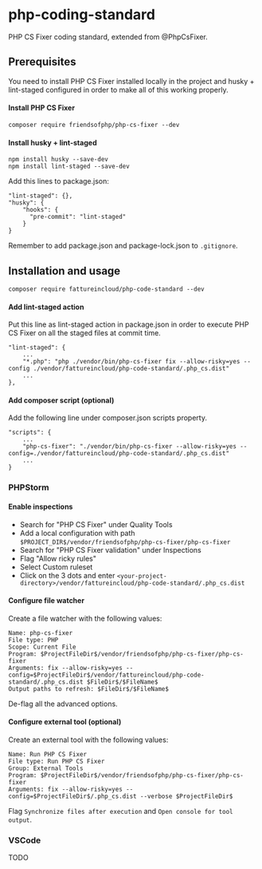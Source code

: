 # php-coding-standard
PHP CS Fixer coding standard, extended from @PhpCsFixer.

## Prerequisites
You need to install PHP CS Fixer installed locally in the project and husky + lint-staged configured in order to make all of this working properly.

#### Install PHP CS Fixer
```
composer require friendsofphp/php-cs-fixer --dev
```

#### Install husky + lint-staged
```
npm install husky --save-dev
npm install lint-staged --save-dev
```
Add this lines to package.json:
```
"lint-staged": {},
"husky": {
    "hooks": {
      "pre-commit": "lint-staged"
    }
}
```
Remember to add package.json and package-lock.json to `.gitignore`.

## Installation and usage

```
composer require fattureincloud/php-code-standard --dev
```

#### Add lint-staged action
Put this line as lint-staged action in package.json in order to execute PHP CS Fixer on all the staged files at commit time.
```
"lint-staged": {
    ...
    "*.php": "php ./vendor/bin/php-cs-fixer fix --allow-risky=yes --config ./vendor/fattureincloud/php-code-standard/.php_cs.dist"
    ...
},
```

#### Add composer script (optional)
Add the following line under composer.json scripts property.
```
"scripts": {
    ...
    "php-cs-fixer": "./vendor/bin/php-cs-fixer --allow-risky=yes --config=./vendor/fattureincloud/php-code-standard/.php_cs.dist"
    ...
}
```

### PHPStorm

#### Enable inspections
- Search for "PHP CS Fixer" under Quality Tools
- Add a local configuration with path `$PROJECT_DIR$/vendor/friendsofphp/php-cs-fixer/php-cs-fixer`
- Search for "PHP CS Fixer validation" under Inspections
- Flag "Allow ricky rules"
- Select Custom ruleset
- Click on the 3 dots and enter `<your-project-directory>/vendor/fattureincloud/php-code-standard/.php_cs.dist`

#### Configure file watcher
Create a file watcher with the following values:
```
Name: php-cs-fixer
File type: PHP
Scope: Current File
Program: $ProjectFileDir$/vendor/friendsofphp/php-cs-fixer/php-cs-fixer
Arguments: fix --allow-risky=yes --config=$ProjectFileDir$/vendor/fattureincloud/php-code-standard/.php_cs.dist $FileDir$/$FileName$
Output paths to refresh: $FileDir$/$FileName$
```
De-flag all the advanced options.

#### Configure external tool (optional)
Create an external tool with the following values:
```
Name: Run PHP CS Fixer
File type: Run PHP CS Fixer
Group: External Tools
Program: $ProjectFileDir$/vendor/friendsofphp/php-cs-fixer/php-cs-fixer
Arguments: fix --allow-risky=yes --config=$ProjectFileDir$/.php_cs.dist --verbose $ProjectFileDir$
```
Flag `Synchronize files after execution` and `Open console for tool output`.

### VSCode
TODO
